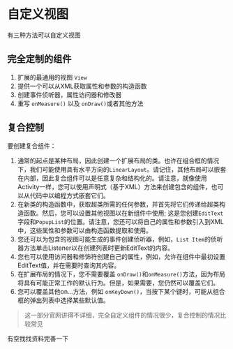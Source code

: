 # 自定义视图

有三种方法可以自定义视图

## 完全定制的组件

1. 扩展的最通用的视图 `View`
2. 提供一个可以从XML获取属性和参数的构造函数
3. 创建事件侦听器，属性访问器和修改器
4. 重写 `onMeasure()` 以及 `onDraw()`或者其他方法

## 复合控制

要创建复合组件：

1. 通常的起点是某种布局，因此创建一个扩展布局的类。也许在组合框的情况下，我们可能使用具有水平方向的`LinearLayout`。请记住，其他布局可以嵌套在内部，因此复合组件可以是任意复杂和结构化的。请注意，就像使用Activity一样，您可以使用声明式（基于XML）方法来创建包含的组件，也可以从代码中以编程方式嵌套它们。
2. 在新类的构造函数中，获取超类所需的任何参数，并首先将它们传递给超类构造函数。然后，您可以设置其他视图以在新组件中使用; 这是您创建`EditText`字段和`PopupList`的位置。请注意，您还可以将自己的属性和参数引入到XML中，这些属性和参数可以由构造函数提取和使用。
3. 您还可以为包含的视图可能生成的事件创建侦听器，例如，`List Item`的侦听器方法单击Listener以在创建列表时更新EditText的内容。
4. 您也可以使用访问器和修饰符创建自己的属性，例如，允许在组件中最初设置EditText值，并在需要时查询其内容。
5. 在扩展布局的情况下，您不需要覆盖 `onDraw()`和`onMeasure()`方法，因为布局将具有可能正常工作的默认行为。但是，如果需要，您仍然可以覆盖它们。
6. 您可以覆盖其他on...方法，例如 `onKeyDown()`，当按下某个键时，可能从组合框的弹出列表中选择某些默认值。

> 这一部分官网讲得不详细，完全自定义组件的情况很少，复合控制的情况比较常见

有空找找资料完善一下